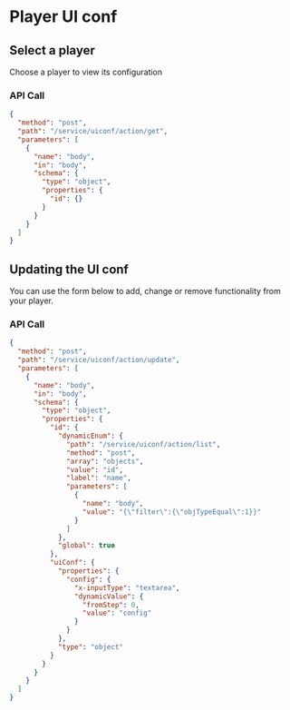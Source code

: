 <!--METADATA
{
  "icon": "columns",
  "sortOrder": 550,
  "tags": [
    "uiConf"
  ],
  "keywords": [],
  "summary": "Learn how to get and update player configuration"
}
-->

# Player UI conf


## Select a player
Choose a player to view its configuration

### API Call
```json
{
  "method": "post",
  "path": "/service/uiconf/action/get",
  "parameters": [
    {
      "name": "body",
      "in": "body",
      "schema": {
        "type": "object",
        "properties": {
          "id": {}
        }
      }
    }
  ]
}
```

## Updating the UI conf
You can use the form below to add, change or remove functionality from your player.

### API Call
```json
{
  "method": "post",
  "path": "/service/uiconf/action/update",
  "parameters": [
    {
      "name": "body",
      "in": "body",
      "schema": {
        "type": "object",
        "properties": {
          "id": {
            "dynamicEnum": {
              "path": "/service/uiconf/action/list",
              "method": "post",
              "array": "objects",
              "value": "id",
              "label": "name",
              "parameters": [
                {
                  "name": "body",
                  "value": "{\"filter\":{\"objTypeEqual\":1}}"
                }
              ]
            },
            "global": true
          },
          "uiConf": {
            "properties": {
              "config": {
                "x-inputType": "textarea",
                "dynamicValue": {
                  "fromStep": 0,
                  "value": "config"
                }
              }
            },
            "type": "object"
          }
        }
      }
    }
  ]
}
```